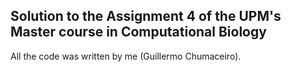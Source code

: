## Solution to the Assignment 4 of the UPM's Master course in Computational Biology

All the code was written by me (Guillermo Chumaceiro).

